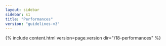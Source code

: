 ```yaml
---
layout: sidebar
sidebar: s1
title: "Performances"
version: "guidelines-v3"
---
```

{% include content.html version=page.version dir="/18-performances" %}